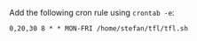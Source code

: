 Add the following cron rule using `crontab -e`:

```
0,20,30 8 * * MON-FRI /home/stefan/tfl/tfl.sh
```

